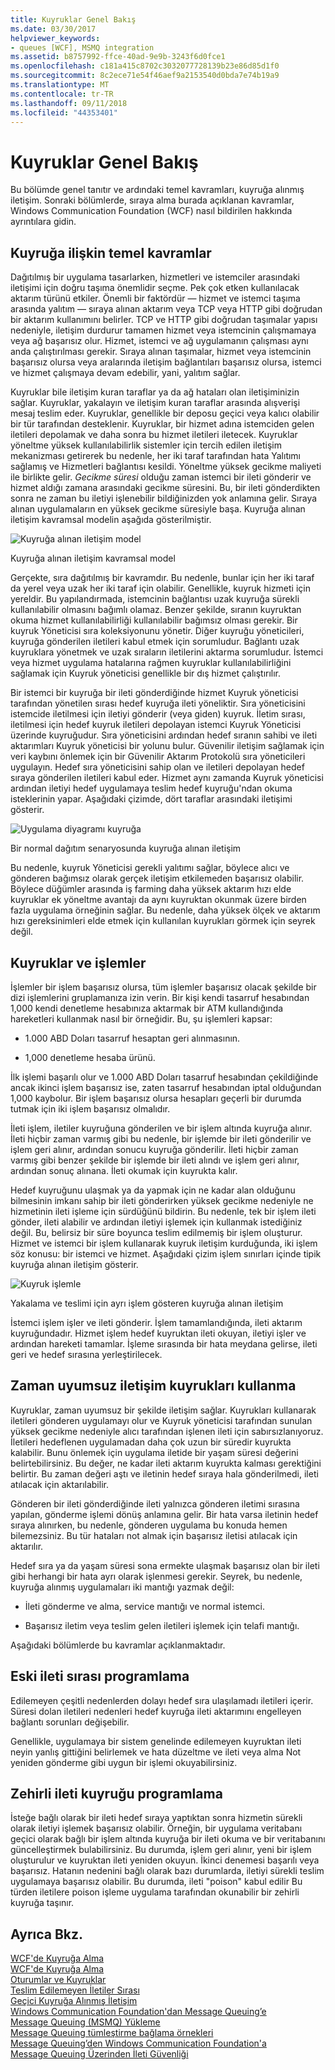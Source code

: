 ```yaml
---
title: Kuyruklar Genel Bakış
ms.date: 03/30/2017
helpviewer_keywords:
- queues [WCF], MSMQ integration
ms.assetid: b8757992-ffce-40ad-9e9b-3243f6d0fce1
ms.openlocfilehash: c181a415c8702c3032077728139b23e86d85d1f0
ms.sourcegitcommit: 8c2ece71e54f46aef9a2153540d0bda7e74b19a9
ms.translationtype: MT
ms.contentlocale: tr-TR
ms.lasthandoff: 09/11/2018
ms.locfileid: "44353401"
---
```

# <a name="queues-overview"></a>Kuyruklar Genel Bakış
Bu bölümde genel tanıtır ve ardındaki temel kavramları, kuyruğa alınmış iletişim. Sonraki bölümlerde, sıraya alma burada açıklanan kavramlar, Windows Communication Foundation (WCF) nasıl bildirilen hakkında ayrıntılara gidin.  
  
## <a name="basic-queuing-concepts"></a>Kuyruğa ilişkin temel kavramlar  
 Dağıtılmış bir uygulama tasarlarken, hizmetleri ve istemciler arasındaki iletişimi için doğru taşıma önemlidir seçme. Pek çok etken kullanılacak aktarım türünü etkiler. Önemli bir faktördür — hizmet ve istemci taşıma arasında yalıtım — sıraya alınan aktarım veya TCP veya HTTP gibi doğrudan bir aktarım kullanımını belirler. TCP ve HTTP gibi doğrudan taşımalar yapısı nedeniyle, iletişim durdurur tamamen hizmet veya istemcinin çalışmamaya veya ağ başarısız olur. Hizmet, istemci ve ağ uygulamanın çalışması aynı anda çalıştırılması gerekir. Sıraya alınan taşımalar, hizmet veya istemcinin başarısız olursa veya aralarında iletişim bağlantıları başarısız olursa, istemci ve hizmet çalışmaya devam edebilir, yani, yalıtım sağlar.  
  
 Kuyruklar bile iletişim kuran taraflar ya da ağ hataları olan iletişiminizin sağlar. Kuyruklar, yakalayın ve iletişim kuran taraflar arasında alışverişi mesaj teslim eder. Kuyruklar, genellikle bir deposu geçici veya kalıcı olabilir bir tür tarafından desteklenir. Kuyruklar, bir hizmet adına istemciden gelen iletileri depolamak ve daha sonra bu hizmet iletileri iletecek. Kuyruklar yöneltme yüksek kullanılabilirlik sistemler için tercih edilen iletişim mekanizması getirerek bu nedenle, her iki taraf tarafından hata Yalıtımı sağlamış ve Hizmetleri bağlantısı kesildi. Yöneltme yüksek gecikme maliyeti ile birlikte gelir. *Gecikme süresi* olduğu zaman istemci bir ileti gönderir ve hizmet aldığı zamana arasındaki gecikme süresini. Bu, bir ileti gönderdikten sonra ne zaman bu iletiyi işlenebilir bildiğinizden yok anlamına gelir. Sıraya alınan uygulamaların en yüksek gecikme süresiyle başa. Kuyruğa alınan iletişim kavramsal modelin aşağıda gösterilmiştir.  
  
 ![Kuyruğa alınan iletişim model](../../../../docs/framework/wcf/feature-details/media/qconceptual-figure1c.gif "QConceptual Figure1c")  
  
 Kuyruğa alınan iletişim kavramsal model  
  
 Gerçekte, sıra dağıtılmış bir kavramdır. Bu nedenle, bunlar için her iki taraf da yerel veya uzak her iki taraf için olabilir. Genellikle, kuyruk hizmeti için yereldir. Bu yapılandırmada, istemcinin bağlantısı uzak kuyruğa sürekli kullanılabilir olmasını bağımlı olamaz. Benzer şekilde, sıranın kuyruktan okuma hizmet kullanılabilirliği kullanılabilir bağımsız olması gerekir. Bir kuyruk Yöneticisi sıra koleksiyonunu yönetir. Diğer kuyruğu yöneticileri, kuyruğa gönderilen iletileri kabul etmek için sorumludur. Bağlantı uzak kuyruklara yönetmek ve uzak sıraların iletilerini aktarma sorumludur. İstemci veya hizmet uygulama hatalarına rağmen kuyruklar kullanılabilirliğini sağlamak için Kuyruk yöneticisi genellikle bir dış hizmet çalıştırılır.  
  
 Bir istemci bir kuyruğa bir ileti gönderdiğinde hizmet Kuyruk yöneticisi tarafından yönetilen sırası hedef kuyruğa ileti yöneliktir. Sıra yöneticisini istemcide iletilmesi için iletiyi gönderir (veya giden) kuyruk. İletim sırası, iletilmesi için hedef kuyruk iletileri depolayan istemci Kuyruk Yöneticisi üzerinde kuyruğudur. Sıra yöneticisini ardından hedef sıranın sahibi ve ileti aktarımları Kuyruk yöneticisi bir yolunu bulur. Güvenilir iletişim sağlamak için veri kaybını önlemek için bir Güvenilir Aktarım Protokolü sıra yöneticileri uygulayın. Hedef sıra yöneticisini sahip olan ve iletileri depolayan hedef sıraya gönderilen iletileri kabul eder. Hizmet aynı zamanda Kuyruk yöneticisi ardından iletiyi hedef uygulamaya teslim hedef kuyruğu'ndan okuma isteklerinin yapar. Aşağıdaki çizimde, dört taraflar arasındaki iletişimi gösterir.  
  
 ![Uygulama diyagramı kuyruğa](../../../../docs/framework/wcf/feature-details/media/distributed-queue-figure.jpg "dağıtılmış-kuyruk-Şekil")  
  
 Bir normal dağıtım senaryosunda kuyruğa alınan iletişim  
  
 Bu nedenle, kuyruk Yöneticisi gerekli yalıtımı sağlar, böylece alıcı ve gönderen bağımsız olarak gerçek iletişim etkilemeden başarısız olabilir. Böylece düğümler arasında iş farming daha yüksek aktarım hızı elde kuyruklar ek yöneltme avantajı da aynı kuyruktan okunmak üzere birden fazla uygulama örneğinin sağlar. Bu nedenle, daha yüksek ölçek ve aktarım hızı gereksinimleri elde etmek için kullanılan kuyrukları görmek için seyrek değil.  
  
## <a name="queues-and-transactions"></a>Kuyruklar ve işlemler  
 İşlemler bir işlem başarısız olursa, tüm işlemler başarısız olacak şekilde bir dizi işlemlerini gruplamanıza izin verin. Bir kişi kendi tasarruf hesabından 1,000 kendi denetleme hesabınıza aktarmak bir ATM kullandığında hareketleri kullanmak nasıl bir örneğidir. Bu, şu işlemleri kapsar:  
  
-   1.000 ABD Doları tasarruf hesaptan geri alınmasının.  
  
-   1,000 denetleme hesaba ürünü.  
  
 İlk işlemi başarılı olur ve 1.000 ABD Doları tasarruf hesabından çekildiğinde ancak ikinci işlem başarısız ise, zaten tasarruf hesabından iptal olduğundan 1,000 kaybolur. Bir işlem başarısız olursa hesapları geçerli bir durumda tutmak için iki işlem başarısız olmalıdır.  
  
 İleti işlem, iletiler kuyruğuna gönderilen ve bir işlem altında kuyruğa alınır. İleti hiçbir zaman varmış gibi bu nedenle, bir işlemde bir ileti gönderilir ve işlem geri alınır, ardından sonucu kuyruğa gönderilir. İleti hiçbir zaman varmış gibi benzer şekilde bir işlemde bir ileti alındı ve işlem geri alınır, ardından sonuç alınana. İleti okumak için kuyrukta kalır.  
  
 Hedef kuyruğunu ulaşmak ya da yapmak için ne kadar alan olduğunu bilmesinin imkanı sahip bir ileti gönderirken yüksek gecikme nedeniyle ne hizmetinin ileti işleme için sürdüğünü bildirin. Bu nedenle, tek bir işlem ileti gönder, ileti alabilir ve ardından iletiyi işlemek için kullanmak istediğiniz değil. Bu, belirsiz bir süre boyunca teslim edilmemiş bir işlem oluşturur. Hizmet ve istemci bir işlem kullanarak kuyruk iletişim kurduğunda, iki işlem söz konusu: bir istemci ve hizmet. Aşağıdaki çizim işlem sınırları içinde tipik kuyruğa alınan iletişim gösterir.  
  
 ![Kuyruk işlemle](../../../../docs/framework/wcf/feature-details/media/qwithtransactions-figure3.gif "QWithTransactions Figure3")  
  
 Yakalama ve teslimi için ayrı işlem gösteren kuyruğa alınan iletişim  
  
 İstemci işlem işler ve ileti gönderir. İşlem tamamlandığında, ileti aktarım kuyruğundadır. Hizmet işlem hedef kuyruktan ileti okuyan, iletiyi işler ve ardından hareketi tamamlar. İşleme sırasında bir hata meydana gelirse, ileti geri ve hedef sırasına yerleştirilecek.  
  
## <a name="asynchronous-communication-using-queues"></a>Zaman uyumsuz iletişim kuyrukları kullanma  
 Kuyruklar, zaman uyumsuz bir şekilde iletişim sağlar. Kuyrukları kullanarak iletileri gönderen uygulamayı olur ve Kuyruk yöneticisi tarafından sunulan yüksek gecikme nedeniyle alıcı tarafından işlenen ileti için sabırsızlanıyoruz. İletileri hedeflenen uygulamadan daha çok uzun bir süredir kuyrukta kalabilir. Bunu önlemek için uygulama iletide bir yaşam süresi değerini belirtebilirsiniz. Bu değer, ne kadar ileti aktarım kuyrukta kalması gerektiğini belirtir. Bu zaman değeri aştı ve iletinin hedef sıraya hala gönderilmedi, ileti atılacak için aktarılabilir.  
  
 Gönderen bir ileti gönderdiğinde ileti yalnızca gönderen iletimi sırasına yapılan, gönderme işlemi dönüş anlamına gelir. Bir hata varsa iletinin hedef sıraya alınırken, bu nedenle, gönderen uygulama bu konuda hemen bilemezsiniz. Bu tür hataları not almak için başarısız iletisi atılacak için aktarılır.  
  
 Hedef sıra ya da yaşam süresi sona ermekte ulaşmak başarısız olan bir ileti gibi herhangi bir hata ayrı olarak işlenmesi gerekir. Seyrek, bu nedenle, kuyruğa alınmış uygulamaları iki mantığı yazmak değil:  
  
-   İleti gönderme ve alma, service mantığı ve normal istemci.  
  
-   Başarısız iletim veya teslim gelen iletileri işlemek için telafi mantığı.  
  
 Aşağıdaki bölümlerde bu kavramlar açıklanmaktadır.  
  
## <a name="dead-letter-queue-programming"></a>Eski ileti sırası programlama  
 Edilemeyen çeşitli nedenlerden dolayı hedef sıra ulaşılamadı iletileri içerir. Süresi dolan iletileri nedenleri hedef kuyruğa ileti aktarımını engelleyen bağlantı sorunları değişebilir.  
  
 Genellikle, uygulamaya bir sistem genelinde edilemeyen kuyruktan ileti neyin yanlış gittiğini belirlemek ve hata düzeltme ve ileti veya alma Not yeniden gönderme gibi uygun bir işlemi okuyabilirsiniz.  
  
## <a name="poison-message-queue-programming"></a>Zehirli ileti kuyruğu programlama  
 İsteğe bağlı olarak bir ileti hedef sıraya yaptıktan sonra hizmetin sürekli olarak iletiyi işlemek başarısız olabilir. Örneğin, bir uygulama veritabanı geçici olarak bağlı bir işlem altında kuyruğa bir ileti okuma ve bir veritabanını güncelleştirmek bulabilirsiniz. Bu durumda, işlem geri alınır, yeni bir işlem oluşturulur ve kuyruktan ileti yeniden okuyun. İkinci denemesi başarılı veya başarısız. Hatanın nedenini bağlı olarak bazı durumlarda, iletiyi sürekli teslim uygulamaya başarısız olabilir. Bu durumda, ileti "poison" kabul edilir Bu türden iletilere poison işleme uygulama tarafından okunabilir bir zehirli kuyruğa taşınır.  
  
## <a name="see-also"></a>Ayrıca Bkz.  
 [WCF'de Kuyruğa Alma](../../../../docs/framework/wcf/feature-details/queuing-in-wcf.md)  
 [WCF'de Kuyruğa Alma](../../../../docs/framework/wcf/feature-details/queuing-in-wcf.md)  
 [Oturumlar ve Kuyruklar](../../../../docs/framework/wcf/samples/sessions-and-queues.md)  
 [Teslim Edilemeyen İletiler Sırası](../../../../docs/framework/wcf/samples/dead-letter-queues.md)  
 [Geçici Kuyruğa Alınmış İletişim](../../../../docs/framework/wcf/samples/volatile-queued-communication.md)  
 [Windows Communication Foundation'dan Message Queuing’e](../../../../docs/framework/wcf/samples/wcf-to-message-queuing.md)  
 [Message Queuing (MSMQ) Yükleme](../../../../docs/framework/wcf/samples/installing-message-queuing-msmq.md)  
 [Message Queuing tümleştirme bağlama örnekleri](https://msdn.microsoft.com/library/997d11cb-f2c5-4ba0-9209-92843d4d0e1a)  
 [Message Queuing’den Windows Communication Foundation'a](../../../../docs/framework/wcf/samples/message-queuing-to-wcf.md)  
 [Message Queuing Üzerinden İleti Güvenliği](../../../../docs/framework/wcf/samples/message-security-over-message-queuing.md)
